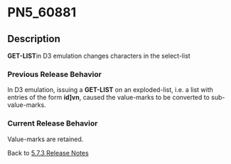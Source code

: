 # PN5_60881

<PageHeader />

## Description

**GET-LIST**in D3 emulation changes characters in the select-list

### Previous Release Behavior

In D3 emulation, issuing a **GET-LIST** on an exploded-list, i.e. a list with entries of the form **id]vn**, caused the value-marks to be converted to sub-value-marks.

### Current Release Behavior

Value-marks are retained.

Back to [5.7.3 Release Notes](./../README.md)
